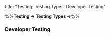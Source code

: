 <frontmatter>
title: "Testing: Testing Types: Developer Testing"
</frontmatter>

<link rel="stylesheet" href="{{baseUrl}}/css/textbook.css">

<div class="website-content">

%%**Testing → Testing Types →**%%

### Developer Testing

<div id="main">

<include src="./what/embed.md" boilerplate  />
<include src="./why/embed.md" boilerplate  />

</div>
</div>

